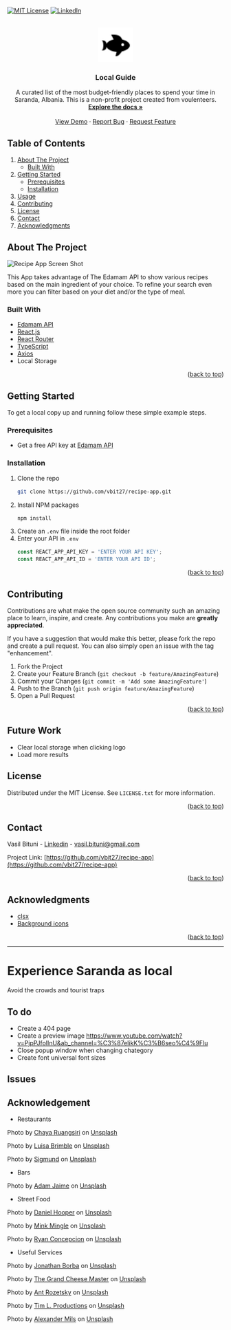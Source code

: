 <div id="top"></div>

[![MIT License][license-shield]][license-url]
[![LinkedIn][linkedin-shield]][linkedin-url]

<!-- PROJECT LOGO -->
<br />
<div align="center">
    <img src="src/assets/images/fish-icon.svg" alt="fish logo" width="80" height="80">

  <h3 align="center">Local Guide</h3>

  <p align="center">
    A curated list of the most budget-friendly places to spend your time in Saranda, Albania. This is a non-profit project created from voulenteers.
    <br />
    <a href="https://github.com/vbit27/recipe-app"><strong>Explore the docs »</strong></a>
    <br />
    <br />
    <a href="https://github.com/vbit27/recipe-app">View Demo</a>
    ·
    <a href="https://github.com/vbit27/recipe-app/issues">Report Bug</a>
    ·
    <a href="https://github.com/vbit27/recipe-app/issues">Request Feature</a>
  </p>
</div>

<!-- TABLE OF CONTENTS -->

## Table of Contents

  <ol>
    <li>
      <a href="#about-the-project">About The Project</a>
      <ul>
        <li><a href="#built-with">Built With</a></li>
      </ul>
    </li>
    <li>
      <a href="#getting-started">Getting Started</a>
      <ul>
        <li><a href="#prerequisites">Prerequisites</a></li>
        <li><a href="#installation">Installation</a></li>
      </ul>
    </li>
    <li><a href="#usage">Usage</a></li>
    <li><a href="#contributing">Contributing</a></li>
    <li><a href="#license">License</a></li>
    <li><a href="#contact">Contact</a></li>
    <li><a href="#acknowledgments">Acknowledgments</a></li>
  </ol>

<!-- ABOUT THE PROJECT -->

## About The Project

![Recipe App Screen Shot](https://user-images.githubusercontent.com/75995237/151698679-ab5d18a2-5ba9-4cd0-b538-4b34d3d71516.gif)

This App takes advantage of The Edamam API to show various recipes based on the main ingredient of your choice. To refine your search even more you can filter based on your diet and/or the type of meal.

### Built With

- [Edamam API](https://www.edamam.com/)
- [React.js](https://reactjs.org/)
- [React Router](https://reactrouter.com/)
- [TypeScript](https://www.typescriptlang.org/)
- [Axios](https://axios-http.com/docs/intro)
- Local Storage

<p align="right">(<a href="#top">back to top</a>)</p>

<!-- GETTING STARTED -->

## Getting Started

To get a local copy up and running follow these simple example steps.

### Prerequisites

- Get a free API key at [Edamam API](https://www.edamam.com/)

### Installation

1. Clone the repo
   ```sh
   git clone https://github.com/vbit27/recipe-app.git
   ```
2. Install NPM packages
   ```sh
   npm install
   ```
3. Create an `.env` file inside the root folder
4. Enter your API in `.env`
   ```js
   const REACT_APP_API_KEY = 'ENTER YOUR API KEY';
   const REACT_APP_API_ID = 'ENTER YOUR API ID';
   ```

<p align="right">(<a href="#top">back to top</a>)</p>

<!-- CONTRIBUTING -->

## Contributing

Contributions are what make the open source community such an amazing place to learn, inspire, and create. Any contributions you make are **greatly appreciated**.

If you have a suggestion that would make this better, please fork the repo and create a pull request. You can also simply open an issue with the tag "enhancement".

1. Fork the Project
2. Create your Feature Branch (`git checkout -b feature/AmazingFeature`)
3. Commit your Changes (`git commit -m 'Add some AmazingFeature'`)
4. Push to the Branch (`git push origin feature/AmazingFeature`)
5. Open a Pull Request

<p align="right">(<a href="#top">back to top</a>)</p>

## Future Work

- Clear local storage when clicking logo
- Load more results

<!-- LICENSE -->

## License

Distributed under the MIT License. See `LICENSE.txt` for more information.

<p align="right">(<a href="#top">back to top</a>)</p>

<!-- CONTACT -->

## Contact

Vasil Bituni - [Linkedin](www.linkedin.com/in/vasilis-bitounis) - vasil.bituni@gmail.com

Project Link: [https://github.com/vbit27/recipe-app](https://github.com/vbit27/recipe-app)

<p align="right">(<a href="#top">back to top</a>)</p>

<!-- ACKNOWLEDGMENTS -->

## Acknowledgments

- [clsx](https://www.npmjs.com/package/clsx)
- [Background icons](https://www.figma.com/@furquan101)

<p align="right">(<a href="#top">back to top</a>)</p>

<!-- MARKDOWN LINKS & IMAGES -->
<!-- https://www.markdownguide.org/basic-syntax/#reference-style-links -->

[license-shield]: https://img.shields.io/github/license/othneildrew/Best-README-Template.svg?style=for-the-badge
[license-url]: https://github.com/vbit27/recipe-app/blob/main/LICENSE.txt
[linkedin-shield]: https://img.shields.io/badge/-LinkedIn-black.svg?style=for-the-badge&logo=linkedin&colorB=555
[linkedin-url]: https://linkedin.com/in/vasilis-bitounis

---

# Experience Saranda as local

Avoid the crowds and tourist traps

## To do

- Create a 404 page
- Create a preview image
  https://www.youtube.com/watch?v=PjpPJfolInU&ab_channel=%C3%87elikK%C3%B6seo%C4%9Flu
- Close popup window when changing chategory
- Create font universal font sizes

## Issues

## Acknowledgement

- Restaurants

Photo by <a href="https://unsplash.com/@chaya2498?utm_source=unsplash&utm_medium=referral&utm_content=creditCopyText">Chaya Ruangsiri</a> on <a href="https://unsplash.com/s/photos/calamari?utm_source=unsplash&utm_medium=referral&utm_content=creditCopyText">Unsplash</a>

Photo by <a href="https://unsplash.com/@luisabrimble?utm_source=unsplash&utm_medium=referral&utm_content=creditCopyText">Luisa Brimble</a> on <a href="https://unsplash.com/s/photos/greek-salad?utm_source=unsplash&utm_medium=referral&utm_content=creditCopyText">Unsplash</a>

Photo by <a href="https://unsplash.com/@sigmund?utm_source=unsplash&utm_medium=referral&utm_content=creditCopyText">Sigmund</a> on <a href="https://unsplash.com/s/photos/rice-paprika?utm_source=unsplash&utm_medium=referral&utm_content=creditCopyText">Unsplash</a>

- Bars

Photo by <a href="https://unsplash.com/@arobj?utm_source=unsplash&utm_medium=referral&utm_content=creditCopyText">Adam Jaime</a> on <a href="https://unsplash.com/s/photos/cocktail?utm_source=unsplash&utm_medium=referral&utm_content=creditCopyText">Unsplash</a>

- Street Food

Photo by <a href="https://unsplash.com/@dan_fromyesmorecontent?utm_source=unsplash&utm_medium=referral&utm_content=creditCopyText">Daniel Hooper</a> on <a href="https://unsplash.com/s/photos/grilled-chicken?utm_source=unsplash&utm_medium=referral&utm_content=creditCopyText">Unsplash</a>

Photo by <a href="https://unsplash.com/@minkmingle?utm_source=unsplash&utm_medium=referral&utm_content=creditCopyText">Mink Mingle</a> on <a href="https://unsplash.com/s/photos/pastry?utm_source=unsplash&utm_medium=referral&utm_content=creditCopyText">Unsplash</a>

Photo by <a href="https://unsplash.com/@bite_size01?utm_source=unsplash&utm_medium=referral&utm_content=creditCopyText">Ryan Concepcion</a> on <a href="https://unsplash.com/s/photos/pita?utm_source=unsplash&utm_medium=referral&utm_content=creditCopyText">Unsplash</a>

- Useful Services

Photo by <a href="https://unsplash.com/@jonathanborba?utm_source=unsplash&utm_medium=referral&utm_content=creditCopyText">Jonathan Borba</a> on <a href="https://unsplash.com/s/photos/bus?utm_source=unsplash&utm_medium=referral&utm_content=creditCopyText">Unsplash</a>

Photo by <a href="https://unsplash.com/@thegrandcheesemaster?utm_source=unsplash&utm_medium=referral&utm_content=creditCopyText">The Grand Cheese Master</a> on <a href="https://unsplash.com/s/photos/vegetable-market?utm_source=unsplash&utm_medium=referral&utm_content=creditCopyText">Unsplash</a>

Photo by <a href="https://unsplash.com/@rozetsky?utm_source=unsplash&utm_medium=referral&utm_content=creditCopyText">Ant Rozetsky</a> on <a href="https://unsplash.com/s/photos/bus?utm_source=unsplash&utm_medium=referral&utm_content=creditCopyText">Unsplash</a>

Photo by <a href="https://unsplash.com/@timlontano?utm_source=unsplash&utm_medium=referral&utm_content=creditCopyText">Tim L. Productions</a> on <a href="https://unsplash.com/s/photos/port-boats?utm_source=unsplash&utm_medium=referral&utm_content=creditCopyText">Unsplash</a>

Photo by <a href="https://unsplash.com/@alexandermils?utm_source=unsplash&utm_medium=referral&utm_content=creditCopyText">Alexander Mils</a> on <a href="https://unsplash.com/s/photos/money-exchange-office?utm_source=unsplash&utm_medium=referral&utm_content=creditCopyText">Unsplash</a>
